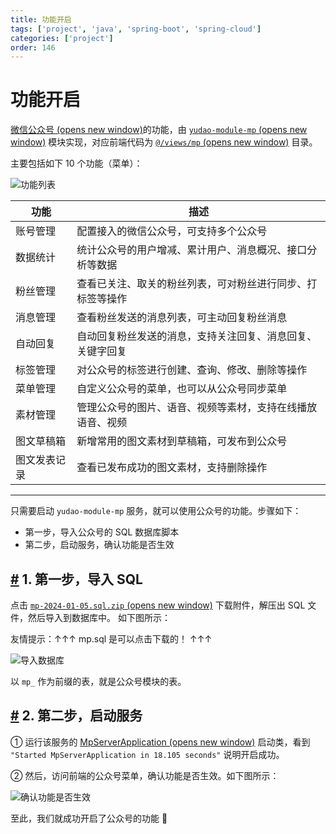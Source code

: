 ```yaml
---
title: 功能开启
tags: ['project', 'java', 'spring-boot', 'spring-cloud']
categories: ['project']
order: 146
---
```

# 功能开启

[微信公众号  (opens new window)](https://developers.weixin.qq.com/doc/offiaccount/Getting_Started/Overview.html)的功能，由 [`yudao-module-mp`  (opens new window)](https://github.com/YunaiV/yudao-cloud/blob/master/yudao-module-mp/) 模块实现，对应前端代码为 [`@/views/mp`  (opens new window)](https://github.com/yudaocode/yudao-ui-admin-vue2/tree/master/src/views/mp) 目录。

 主要包括如下 10 个功能（菜单）：

 ![功能列表](https://cloud.iocoder.cn/img/%E5%85%AC%E4%BC%97%E5%8F%B7%E6%89%8B%E5%86%8C/%E5%8A%9F%E8%83%BD%E5%BC%80%E5%90%AF/%E5%8A%9F%E8%83%BD%E5%88%97%E8%A1%A8.png)

 

| 功能 | 描述 |
| --- | --- |
| 账号管理 | 配置接入的微信公众号，可支持多个公众号 |
| 数据统计 | 统计公众号的用户增减、累计用户、消息概况、接口分析等数据 |
| 粉丝管理 | 查看已关注、取关的粉丝列表，可对粉丝进行同步、打标签等操作 |
| 消息管理 | 查看粉丝发送的消息列表，可主动回复粉丝消息 |
| 自动回复 | 自动回复粉丝发送的消息，支持关注回复、消息回复、关键字回复 |
| 标签管理 | 对公众号的标签进行创建、查询、修改、删除等操作 |
| 菜单管理 | 自定义公众号的菜单，也可以从公众号同步菜单 |
| 素材管理 | 管理公众号的图片、语音、视频等素材，支持在线播放语音、视频 |
| 图文草稿箱 | 新增常用的图文素材到草稿箱，可发布到公众号 |
| 图文发表记录 | 查看已发布成功的图文素材，支持删除操作 |

 

---

 只需要启动 `yudao-module-mp` 服务，就可以使用公众号的功能。步骤如下：

 * 第一步，导入公众号的 SQL 数据库脚本
* 第二步，启动服务，确认功能是否生效

 ## [#](#_1-第一步-导入-sql) 1. 第一步，导入 SQL

 点击 [`mp-2024-01-05.sql.zip`  (opens new window)](https://t.zsxq.com/15fQYbLxU) 下载附件，解压出 SQL 文件，然后导入到数据库中。 如下图所示：

 友情提示：↑↑↑ mp.sql 是可以点击下载的！ ↑↑↑

 ![导入数据库](https://cloud.iocoder.cn/img/%E5%85%AC%E4%BC%97%E5%8F%B7%E6%89%8B%E5%86%8C/%E5%8A%9F%E8%83%BD%E5%BC%80%E5%90%AF/%E7%AC%AC%E4%BA%8C%E6%AD%A5-01.png)

 以 `mp_` 作为前缀的表，就是公众号模块的表。

 ## [#](#_2-第二步-启动服务) 2. 第二步，启动服务

 ① 运行该服务的 [MpServerApplication  (opens new window)](https://github.com/YunaiV/yudao-cloud/blob/master/yudao-module-mp/yudao-module-mp-biz/src/main/java/cn/iocoder/yudao/module/mp/MpServerApplication.java) 启动类，看到 `"Started MpServerApplication in 18.105 seconds"` 说明开启成功。

 ② 然后，访问前端的公众号菜单，确认功能是否生效。如下图所示：

 ![确认功能是否生效](https://cloud.iocoder.cn/img/%E5%85%AC%E4%BC%97%E5%8F%B7%E6%89%8B%E5%86%8C/%E5%8A%9F%E8%83%BD%E5%BC%80%E5%90%AF/%E7%AC%AC%E4%B8%89%E6%AD%A5-01.png)

 至此，我们就成功开启了公众号的功能 🙂

